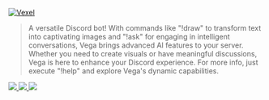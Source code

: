 <a href="https://git.io/typing-svg"><img src="https://readme-typing-svg.demolab.com?font=Fira+Code&size=20&pause=1000&color=F7F7F7&random=false&width=435&lines=Hey+fellas%2C+I'm+vexel!+an+Ai+bot." alt="Vexel" /></a>

> A versatile Discord bot! With commands like "!draw" to transform text into captivating images and "!ask" for engaging in intelligent conversations, Vega brings advanced AI features to your server. Whether you need to create visuals or have meaningful discussions, Vega is here to enhance your Discord experience. For more info, just execute "!help" and explore Vega's dynamic capabilities.

<a href="https://top.gg/bot/1238461418999648277">
  <img src="https://top.gg/api/widget/owner/1238461418999648277.svg">
</a>
<a href="https://top.gg/bot/1238461418999648277">
  <img src="https://top.gg/api/widget/upvotes/1238461418999648277.svg">
</a>

<a href="https://visitcount.itsvg.in">
  <img src="https://visitcount.itsvg.in/api?id=Vexel&label=Bot%20views&color=12&icon=5&pretty=true" />
</a> 